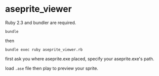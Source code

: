 # aseprite_viewer

Ruby 2.3 and bundler are required.

    bundle

then

    bundle exec ruby aseprite_viewer.rb

first ask you where aseprite.exe placed, specify your aseprite.exe's path.

load `.ase` file then play to preview your sprite.
